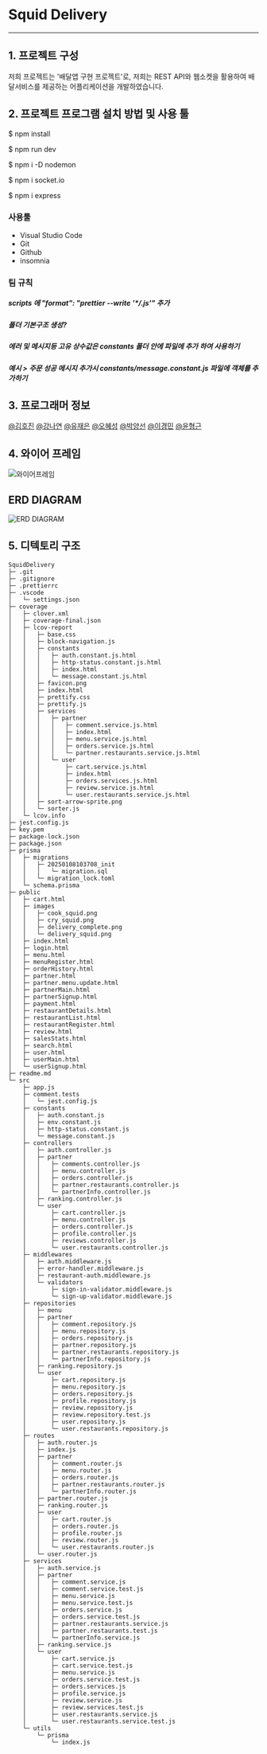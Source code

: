 # Squid Delivery

---

## 1. 프로젝트 구성

저희 프로젝트는 '배달앱 구현 프로젝트'로, 저희는 REST API와 웹소켓을 활용하여 배달서비스를 제공하는 어플리케이션을 개발하였습니다.

## 2. 프로젝트 프로그램 설치 방법 및 사용 툴

$ npm install

$ npm run dev

$ npm i -D nodemon

$ npm i socket.io

$ npm i express

### 사용툴

- Visual Studio Code
- Git
- Github
- insomnia

### 팀 규칙

##### scripts 에 "format": "prettier --write '\*_/_.js'" 추가

##### 폴더 기본구조 생성?

##### 에러 및 메시지등 고유 상수값은 constants 폴더 안에 파일에 추가 하여 사용하기

##### 예시 > 주문 성공 메시지 추가시 constants/message.constant.js 파일에 객체를 추가하기

## 3. 프로그래머 정보

[@김호진](https://github.com/SmoothMonologue?tab=repositories) [@강나연](https://github.com/nayeon0206) [@유재은](https://github.com/jaeeun0238) [@오혜성](https://github.com/ohhyeseong) [@박양선](https://github.com/didtjs123?tab=repositories) [@이경민](https://github.com/lgm-7) [@윤형근](https://github.com/heung-geun)

## 4. 와이어 프레임

![와이어프레임](https://www.figma.com/design/ocDWQMgMObjbKby8aGXzV1/Untitled?node-id=0-1&p=f&t=cVUHZkeYrJpo4GNx-0)

## ERD DIAGRAM

![ERD DIAGRAM](https://drawsql.app/teams/-2551/diagrams/-3)

## 5. 디텍토리 구조

```plaintext
SquidDelivery
├─ .git
├─ .gitignore
├─ .prettierrc
├─ .vscode
│   └─ settings.json
├─ coverage
│   ├─ clover.xml
│   ├─ coverage-final.json
│   ├─ lcov-report
│   │   ├─ base.css
│   │   ├─ block-navigation.js
│   │   ├─ constants
│   │   │   ├─ auth.constant.js.html
│   │   │   ├─ http-status.constant.js.html
│   │   │   ├─ index.html
│   │   │   └─ message.constant.js.html
│   │   ├─ favicon.png
│   │   ├─ index.html
│   │   ├─ prettify.css
│   │   ├─ prettify.js
│   │   ├─ services
│   │   │   ├─ partner
│   │   │   │   ├─ comment.service.js.html
│   │   │   │   ├─ index.html
│   │   │   │   ├─ menu.service.js.html
│   │   │   │   ├─ orders.service.js.html
│   │   │   │   └─ partner.restaurants.service.js.html
│   │   │   └─ user
│   │   │       ├─ cart.service.js.html
│   │   │       ├─ index.html
│   │   │       ├─ orders.services.js.html
│   │   │       ├─ review.service.js.html
│   │   │       └─ user.restaurants.service.js.html
│   │   ├─ sort-arrow-sprite.png
│   │   └─ sorter.js
│   └─ lcov.info
├─ jest.config.js
├─ key.pem
├─ package-lock.json
├─ package.json
├─ prisma
│   ├─ migrations
│   │   ├─ 20250108103708_init
│   │   │   └─ migration.sql
│   │   └─ migration_lock.toml
│   └─ schema.prisma
├─ public
│   ├─ cart.html
│   ├─ images
│   │   ├─ cook_squid.png
│   │   ├─ cry_squid.png
│   │   ├─ delivery_complete.png
│   │   └─ delivery_squid.png
│   ├─ index.html
│   ├─ login.html
│   ├─ menu.html
│   ├─ menuRegister.html
│   ├─ orderHistory.html
│   ├─ partner.html
│   ├─ partner.menu.update.html
│   ├─ partnerMain.html
│   ├─ partnerSignup.html
│   ├─ payment.html
│   ├─ restaurantDetails.html
│   ├─ restaurantList.html
│   ├─ restaurantRegister.html
│   ├─ review.html
│   ├─ salesStats.html
│   ├─ search.html
│   ├─ user.html
│   ├─ userMain.html
│   └─ userSignup.html
├─ readme.md
└─ src
    ├─ app.js
    ├─ comment.tests
    │   └─ jest.config.js
    ├─ constants
    │   ├─ auth.constant.js
    │   ├─ env.constant.js
    │   ├─ http-status.constant.js
    │   └─ message.constant.js
    ├─ controllers
    │   ├─ auth.controller.js
    │   ├─ partner
    │   │   ├─ comments.controller.js
    │   │   ├─ menu.controller.js
    │   │   ├─ orders.controller.js
    │   │   ├─ partner.restaurants.controller.js
    │   │   └─ partnerInfo.controller.js
    │   ├─ ranking.controller.js
    │   └─ user
    │       ├─ cart.controller.js
    │       ├─ menu.controller.js
    │       ├─ orders.controller.js
    │       ├─ profile.controller.js
    │       ├─ reviews.controller.js
    │       └─ user.restaurants.controller.js
    ├─ middlewares
    │   ├─ auth.middleware.js
    │   ├─ error-handler.middleware.js
    │   ├─ restaurant-auth.middleware.js
    │   └─ validators
    │       ├─ sign-in-validator.middleware.js
    │       └─ sign-up-validator.middleware.js
    ├─ repositories
    │   ├─ menu
    │   ├─ partner
    │   │   ├─ comment.repository.js
    │   │   ├─ menu.repository.js
    │   │   ├─ orders.repository.js
    │   │   ├─ partner.repository.js
    │   │   ├─ partner.restaurants.repository.js
    │   │   └─ partnerInfo.repository.js
    │   ├─ ranking.repository.js
    │   └─ user
    │       ├─ cart.repository.js
    │       ├─ menu.repository.js
    │       ├─ orders.repository.js
    │       ├─ profile.repository.js
    │       ├─ review.repository.js
    │       ├─ review.repository.test.js
    │       ├─ user.repository.js
    │       └─ user.restaurants.repository.js
    ├─ routes
    │   ├─ auth.router.js
    │   ├─ index.js
    │   ├─ partner
    │   │   ├─ comment.router.js
    │   │   ├─ menu.router.js
    │   │   ├─ orders.router.js
    │   │   ├─ partner.restaurants.router.js
    │   │   └─ partnerInfo.router.js
    │   ├─ partner.router.js
    │   ├─ ranking.router.js
    │   ├─ user
    │   │   ├─ cart.router.js
    │   │   ├─ orders.router.js
    │   │   ├─ profile.router.js
    │   │   ├─ review.router.js
    │   │   └─ user.restaurants.router.js
    │   └─ user.router.js
    ├─ services
    │   ├─ auth.service.js
    │   ├─ partner
    │   │   ├─ comment.service.js
    │   │   ├─ comment.service.test.js
    │   │   ├─ menu.service.js
    │   │   ├─ menu.service.test.js
    │   │   ├─ orders.service.js
    │   │   ├─ orders.service.test.js
    │   │   ├─ partner.restaurants.service.js
    │   │   ├─ partner.restaurants.test.js
    │   │   └─ partnerInfo.service.js
    │   ├─ ranking.service.js
    │   └─ user
    │       ├─ cart.service.js
    │       ├─ cart.service.test.js
    │       ├─ menu.service.js
    │       ├─ orders.service.test.js
    │       ├─ orders.services.js
    │       ├─ profile.service.js
    │       ├─ review.service.js
    │       ├─ review.services.test.js
    │       ├─ user.restaurants.service.js
    │       └─ user.restaurants.service.test.js
    └─ utils
        └─ prisma
            └─ index.js

```
